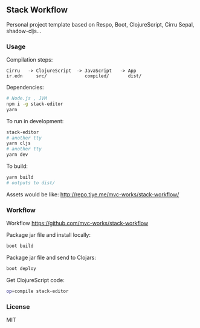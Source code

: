 
Stack Workflow
----

Personal project template based on Respo, Boot, ClojureScript, Cirru Sepal, shadow-cljs...

### Usage

Compilation steps:

```text
Cirru   -> ClojureScript  -> JavaScript   -> App
ir.edn     src/              compiled/       dist/
```

Dependencies:

```bash
# Node.js , JVM
npm i -g stack-editor
yarn
```

To run in development:

```bash
stack-editor
# another tty
yarn cljs
# another tty
yarn dev
```

To build:

```bash
yarn build
# outputs to dist/
```

Assets would be like: http://repo.tiye.me/mvc-works/stack-workflow/

### Workflow

Workflow https://github.com/mvc-works/stack-workflow

Package jar file and install locally:

```bash
boot build
```

Package jar file and send to Clojars:

```bash
boot deploy
```

Get ClojureScript code:

```bash
op=compile stack-editor
```

### License

MIT
